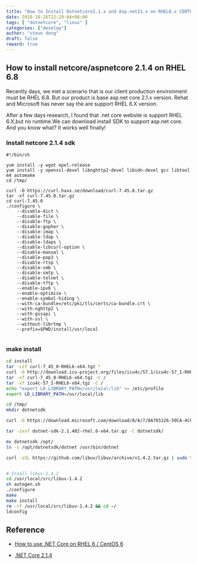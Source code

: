 ```yaml
---
title: "How to Install Dotnetcore2.1.x and Asp.net21.x on RHEL6.x CENTOS6"
date: 2018-10-26T22:29:04+08:00
tags: [ "dotnetcore", "linux" ]
categories: ["develop"]
author: "steve dong"
draft: false
reward: true
---
```



## How to install netcore/aspnetcore 2.1.4 on RHEL 6.8
Recently days, we met a scenario that is our client production environment must be RHEL 6.8. But our product is base asp.net core 2.1.x version. Rehat and Microsoft has never say the are support RHEL 6.X version.

After a few days research, I found that .net core website is support RHEL 6.X,but no runtime.We can download install SDK to support asp.net core. And you know what? It works well finally!

### Install netcore 2.1.4 sdk

```shell
#!/bin/sh

yum install -y wget epel-release
yum install -y openssl-devel libnghttp2-devel libidn-devel gcc libtool m4 automake
cd /tmp/

curl -O https://curl.haxx.se/download/curl-7.45.0.tar.gz
tar -xf curl-7.45.0.tar.gz
cd curl-7.45.0
./configure \
    --disable-dict \
    --disable-file \
    --disable-ftp \
    --disable-gopher \
    --disable-imap \
    --disable-ldap \
    --disable-ldaps \
    --disable-libcurl-option \
    --disable-manual \
    --disable-pop3 \
    --disable-rtsp \
    --disable-smb \
    --disable-smtp \
    --disable-telnet \
    --disable-tftp \
    --enable-ipv6 \
    --enable-optimize \
    --enable-symbol-hiding \
    --with-ca-bundle=/etc/pki/tls/certs/ca-bundle.crt \
    --with-nghttp2 \
    --with-gssapi \
    --with-ssl \
    --without-librtmp \
    --prefix=$PWD/install/usr/local
    
```

### make install

``` bash
cd install
tar -czf curl-7_45_0-RHEL6-x64.tgz *
curl -O http://download.icu-project.org/files/icu4c/57.1/icu4c-57_1-RHEL6-x64.tgz
tar -xf curl-7_45_0-RHEL6-x64.tgz -C /
tar -xf icu4c-57_1-RHEL6-x64.tgz -C /
echo "export LD_LIBRARY_PATH=/usr/local/lib" >> /etc/profile
export LD_LIBRARY_PATH=/usr/local/lib

cd /tmp/
mkdir dotnetsdk

curl -O https://download.microsoft.com/download/8/A/7/8A765126-50CA-4C6F-890B-19AE47961E4B/dotnet-sdk-2.1.402-rhel.6-x64.tar.gz

tar -zxvf dotnet-sdk-2.1.402-rhel.6-x64.tar.gz -C dotnetsdk/

mv dotnetsdk /opt/
ln -s /opt/dotnetsdk/dotnet /usr/bin/dotnet

curl -sSL https://github.com/libuv/libuv/archive/v1.4.2.tar.gz | sudo tar zxfv - -C /usr/local/src


# Insall libuv-1.4.2 
cd /usr/local/src/libuv-1.4.2
sh autogen.sh
./configure
make
make install
rm -rf /usr/local/src/libuv-1.4.2 && cd ~/
ldconfig

```

## Reference
* [How to use .NET Core on RHEL 6 / CentOS 6](https://github.com/dotnet/core/blob/master/Documentation/build-and-install-rhel6-prerequisites.md)

* [.NET Core 2.1.4](https://github.com/dotnet/core/blob/master/release-notes/2.1/2.1.4/2.1.4-download.md)


